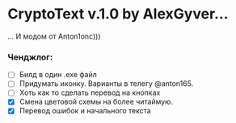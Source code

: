 # **CryptoText v.1.0 by AlexGyver...**
... И модом от Anton1onc)))
### Ченджлог:
- [ ] Билд в один .exe файл
- [ ] Придумать иконку. Варианты в телегу @anton165.
- [ ] Хоть как то сделать перевод на кнопках
- [x] Смена цветовой схемы на более читаймую.
- [x] Перевод ошибок и начального текста